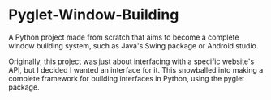 # Pyglet-Window-Building
A Python project made from scratch that aims to become a complete window building system, such as Java's Swing package or Android studio. 

Originally, this project was just about interfacing with a specific website's API, but I decided I wanted an interface for it. This snowballed into making a complete framework for building interfaces in Python, using the pyglet package.
